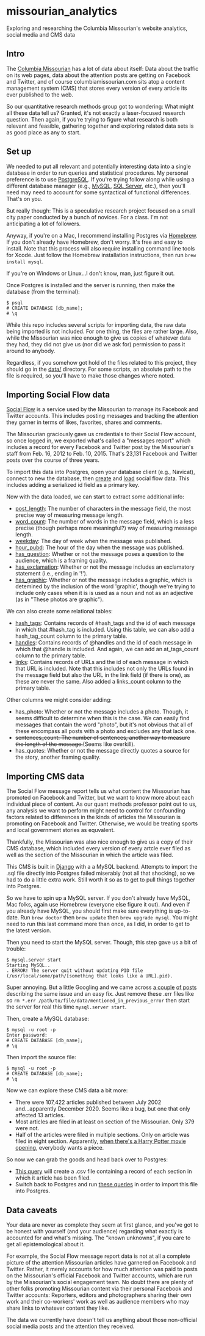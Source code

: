 # missourian_analytics

Exploring and researching the Columbia Missourian's website analytics, social media and CMS data

Intro
-----

The [Columbia Missourian](http://www.columbiamissourian.com/) has a lot of data about itself: Data about the traffic on its web pages, data about the attention posts are getting on Facebook and Twitter, and of course columbiamissourian.com sits atop a content management system (CMS) that stores every version of every article its ever published to the web.

So our quantitative research methods group got to wondering: What might all these data tell us? Granted, it's not exactly a laser-focused research question. Then again, if you're trying to figure what research is both relevant and feasible, gathering together and exploring related data sets is as good place as any to start.

Set up
------

We needed to put all relevant and potentially interesting data into a single database in order to run queries and statistical procedures. My personal preference is to use [PostgreSQL](http://www.postgresql.org/). If you're trying follow along while using a different database manager (e.g., [MySQL](http://www.mysql.com/), [SQL Server](http://www.microsoft.com/en-us/server-cloud/products/sql-server/), etc.), then you'll need may need to account for some syntactical of functional differences. That's on you.

But really though: This is a speculative research project focused on a small city paper conducted by a bunch of novices. For a class. I'm not anticipating a lot of followers.

Anyway, if you're on a Mac, I recommend installing Postgres via [Homebrew](http://brew.sh/). If you don't already have Homebrew, don't worry. It's free and easy to install. Note that this process will also require installing command line tools for Xcode. Just follow the Homebrew installation instructions, then run `brew install mysql`.

If you're on Windows or Linux...I don't know, man, just figure it out.

Once Postgres is installed and the server is running, then make the database (from the terminal):

	$ psql
	# CREATE DATABASE [db_name];
	# \q

While this repo includes several scripts for importing data, the raw data being imported is not included. For one thing, the files are rather large. Also, while the Missourian was nice enough to give us copies of whatever data they had, they did not give us (nor did we ask for) permission to pass it around to anybody. 

Regardless, if you somehow got hold of the files related to this project, they should go in the [data/](https://github.com/gordonje/missourian_analytics/tree/master/data) directory. For some scripts, an absolute path to the file is required, so you'll have to make those changes where noted.

Importing Social Flow data
--------------------------

[Social Flow](http://www.socialflow.com/) is a service used by the Missourian to manage its Facebook and Twitter accounts. This includes posting messages and tracking the attention they garner in terms of likes, favorites, shares and comments. 

The Missourian graciously gave us credentials to their Social Flow account, so once logged in, we exported what's called a "messages report" which includes a record for every Facebook and Twitter post by the Missourian's staff from Feb. 16, 2012 to Feb. 10, 2015. That's 23,131 Facebook and Twitter posts over the course of three years.

To import this data into Postgres, open your database client (e.g., Navicat), connect to new the database, then [create](https://github.com/gordonje/missourian_analytics/blob/master/create_social_flow.sql) and [load](https://github.com/gordonje/missourian_analytics/blob/master/sql/load_social_flow.sql) social flow data. This includes adding a serialized id field as a primary key.

Now with the data loaded, we can start to extract some additional info:

*	[post_length](https://github.com/gordonje/missourian_analytics/blob/master/sql/add_post_len.sql): The number of characters in the message field, the most precise way of measuring message length.
* 	[word_count](https://github.com/gordonje/missourian_analytics/blob/master/sql/add_word_count.sql): The number of words in the message field, which is a less precise (though perhaps more meaningful?) way of measuring message length.
*	[weekday](https://github.com/gordonje/missourian_analytics/blob/master/sql/add_day_of_week.sql): The day of week when the message was published.
*	[hour_pubd](https://github.com/gordonje/missourian_analytics/blob/master/sql/add_hour.sql): The hour of the day when the message was published.
* 	[has_question](https://github.com/gordonje/missourian_analytics/blob/master/sql/add_questions.sql): Whether or not the message poses a question to the audience, which is a framing quality.
* 	[has_exclamation](https://github.com/gordonje/missourian_analytics/blob/master/sql/add_exclamations.sql): Whether or not the message includes an exclamatory statement (i.e., ending in '!').
*	[has_graphic](https://github.com/gordonje/missourian_analytics/blob/master/sql/add_graphic.sql): Whether or not the message includes a graphic, which is detemined by the inclusion of the word 'graphic', though we're trying to include only cases when it is is used as a noun and not as an adjective (as in "These photos are graphic").

We can also create some relational tables:

*	[hash_tags](https://github.com/gordonje/missourian_analytics/blob/master/sql/add_hashtags.sql): Contains records of #hash_tags and the id of each message in which that #hash_tag is included. Using this table, we can also add a hash_tag_count column to the primary table.
*	[handles](https://github.com/gordonje/missourian_analytics/blob/master/sql/add_handles.sql): Contains records of @handles and the id of each message in which that @handle is included. And again, we can add an at_tags_count column to the primary table.
*	[links](https://github.com/gordonje/missourian_analytics/blob/master/sql/add_links.sql): Contains records of URLs and the id of each message in which that URL is included. Note that this includes not only the URLs found in the message field but also the URL in the link field (if there is one), as these are never the same. Also added a links_count column to the primary table.

Other columns we might consider adding:

*	has_photo: Whether or not the message includes a photo. Though, it seems difficult to determine when this is the case. We can easily find messages that contain the word "photo", but it's not obvious that all of these encompass all posts with a photo and excludes any that lack one.
*	~~sentences_count: The number of sentences, another way to measure the length of the message.~~(Seems like overkill).
*	has_quotes: Whether or not the message directly quotes a source for the story, another framing quality.

Importing CMS data
------------------

The Social Flow message report tells us what content the Missourian has promoted on Facebook and Twitter, but we want to know more about each individual piece of content. As our quant methods professor point out to us, any analysis we want to perform might need to control for confounding factors related to differences in the kinds of articles the Missourian is promoting on Facebook and Twitter. Otherwise, we would be treating sports and local government stories as equvalent.

Thankfully, the Missourian was also nice enough to give us a copy of their CMS database, which included every version of every artcle ever filed as well as the section of the Missourian in which the article was filed.

This CMS is built in [Django](https://www.djangoproject.com/) with a a MySQL backend. Attempts to import the .sql file directly into Postgres failed miserably (not all that shocking), so we had to do a little extra work. Still worth it so as to get to pull things together into Postgres.

So we have to spin up a MySQL server. If you don't already have MySQL, Mac folks, again use Homebrew (everyone else figure it out). And even if you already have MySQL, you should first make sure everything is up-to-date. Run `brew doctor` then `brew update` then `brew upgrade mysql`. You might need to run this last command more than once, as I did, in order to get to the latest version.

Then you need to start the MySQL server. Though, this step gave us a bit of trouble:

	$ mysql.server start
	Starting MySQL..
	. ERROR! The server quit without updating PID file (/usr/local/some/path/[something that looks like a URL].pid).

Super annoying. But a little Googling and we came across [a couple](http://coolestguidesontheplanet.com/mysql-error-server-quit-without-updating-pid-file/) [of posts](http://www.mahdiyusuf.com/post/21022913180/mysql-the-server-quit-without-updating-pid-file) describing the same issue and an easy fix. Just remove these .err files like so `rm *.err /path/to/file/data/mentioned_in_previous_error` then start the server for real this time `mysql.server start`.

Then, create a MySQL database:

	$ mysql -u root -p
	Enter password:
	# CREATE DATABASE [db_name];
	# \q

Then import the source file:

	$ mysql -u root -p
	# CREATE DATABASE [db_name];
	# \q

Now we can explore these CMS data a bit more:

*	There were 107,422 articles published between July 2002 and...apparently December 2020. Seems like a bug, but one that only affected 13 articles.
*	Most articles are filed in at least on section of the Missourian. Only 379 were not.
*	Half of the articles were filed in multiple sections. Only on article was filed in eight section. Apparently, [when there's a Harry Potter movie opening](http://www.columbiamissourian.com/a/116132/harry-potter-fans-flock-to-columbia-for-midnight-movie-release/), everybody wants a piece.

So now we can grab the goods and head back over to Postgres:
*	[This query](https://github.com/gordonje/missourian_analytics/blob/master/sql/export_from_cms.sql) will create a .csv file containing a record of each section in which it article has been filed.
*	Switch back to Postgres and run [these queries](https://github.com/gordonje/missourian_analytics/blob/master/sql/import_cms_data.sql) in order to import this file into Postgres.

Data caveats
------------

Your data are never as complete they seem at first glance, and you've got to be honest with yourself (and your audience) regarding what exactly is accounted for and what's missing. The "known unknowns", if you care to get all epistemological about it.

For example, the Social Flow message report data is not at all a complete picture of the attention Missourian articles have garnered on Facebook and Twitter. Rather, it merely accounts for how much attention was paid to posts on the Missourian's official Facebook and Twitter accounts, which are run by the Missourian's social engagement team. No doubt there are plenty of other folks promoting Missourian content via their personal Facebook and Twitter accounts: Reporters, editors and photographers sharing their own work and their co-workers' work as well as audience members who may share links to whatever content they like. 

The data we currently have doesn't tell us anything about those non-official social media posts and the attention they received.

